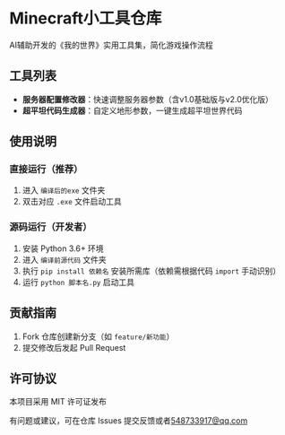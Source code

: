 # Minecraft小工具仓库  

AI辅助开发的《我的世界》实用工具集，简化游戏操作流程  

## 工具列表  
- **服务器配置修改器**：快速调整服务器参数（含v1.0基础版与v2.0优化版）  
- **超平坦代码生成器**：自定义地形参数，一键生成超平坦世界代码  


## 使用说明  
### 直接运行（推荐）  
1. 进入 `编译后的exe` 文件夹  
2. 双击对应 `.exe` 文件启动工具  


### 源码运行（开发者）  
1. 安装 Python 3.6+ 环境  
2. 进入 `编译前源代码` 文件夹  
3. 执行 `pip install 依赖名` 安装所需库（依赖需根据代码 `import` 手动识别）  
4. 运行 `python 脚本名.py` 启动工具  


## 贡献指南  
1. Fork 仓库创建新分支（如 `feature/新功能`）  
2. 提交修改后发起 Pull Request  


## 许可协议  
本项目采用 MIT 许可证发布  


有问题或建议，可在仓库 Issues 提交反馈或者[548733917@qq.com](wx.mail.qq.com)
